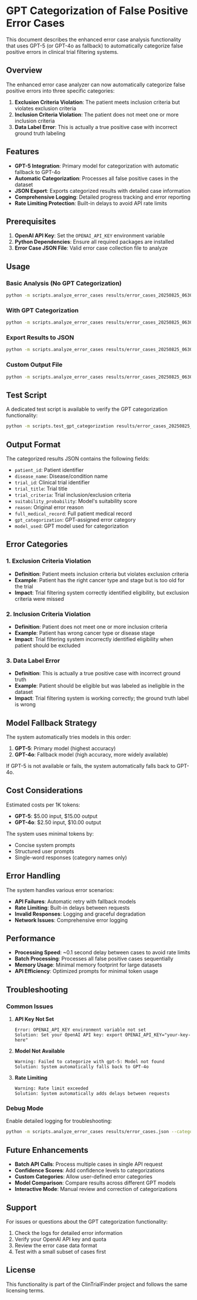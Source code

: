 # GPT Categorization of False Positive Error Cases

This document describes the enhanced error case analysis functionality that uses GPT-5 (or GPT-4o as fallback) to automatically categorize false positive errors in clinical trial filtering systems.

## Overview

The enhanced error case analyzer can now automatically categorize false positive errors into three specific categories:

1. **Exclusion Criteria Violation**: The patient meets inclusion criteria but violates exclusion criteria
2. **Inclusion Criteria Violation**: The patient does not meet one or more inclusion criteria
3. **Data Label Error**: This is actually a true positive case with incorrect ground truth labeling

## Features

- **GPT-5 Integration**: Primary model for categorization with automatic fallback to GPT-4o
- **Automatic Categorization**: Processes all false positive cases in the dataset
- **JSON Export**: Exports categorized results with detailed case information
- **Comprehensive Logging**: Detailed progress tracking and error reporting
- **Rate Limiting Protection**: Built-in delays to avoid API rate limits

## Prerequisites

1. **OpenAI API Key**: Set the `OPENAI_API_KEY` environment variable
2. **Python Dependencies**: Ensure all required packages are installed
3. **Error Case JSON File**: Valid error case collection file to analyze

## Usage

### Basic Analysis (No GPT Categorization)

```bash
python -m scripts.analyze_error_cases results/error_cases_20250825_063056.json
```

### With GPT Categorization

```bash
python -m scripts.analyze_error_cases results/error_cases_20250825_063056.json --categorize-gpt
```

### Export Results to JSON

```bash
python -m scripts.analyze_error_cases results/error_cases_20250825_063056.json --categorize-gpt
```

### Custom Output File

```bash
python -m scripts.analyze_error_cases results/error_cases_20250825_063056.json --categorize-gpt --output my_categorized_results.json
```

## Test Script

A dedicated test script is available to verify the GPT categorization functionality:

```bash
python -m scripts.test_gpt_categorization results/error_cases_20250825_063056.json
```

## Output Format

The categorized results JSON contains the following fields:

- `patient_id`: Patient identifier
- `disease_name`: Disease/condition name
- `trial_id`: Clinical trial identifier
- `trial_title`: Trial title
- `trial_criteria`: Trial inclusion/exclusion criteria
- `suitability_probability`: Model's suitability score
- `reason`: Original error reason
- `full_medical_record`: Full patient medical record
- `gpt_categorization`: GPT-assigned error category
- `model_used`: GPT model used for categorization

## Error Categories

### 1. Exclusion Criteria Violation
- **Definition**: Patient meets inclusion criteria but violates exclusion criteria
- **Example**: Patient has the right cancer type and stage but is too old for the trial
- **Impact**: Trial filtering system correctly identified eligibility, but exclusion criteria were missed

### 2. Inclusion Criteria Violation
- **Definition**: Patient does not meet one or more inclusion criteria
- **Example**: Patient has wrong cancer type or disease stage
- **Impact**: Trial filtering system incorrectly identified eligibility when patient should be excluded

### 3. Data Label Error
- **Definition**: This is actually a true positive case with incorrect ground truth
- **Example**: Patient should be eligible but was labeled as ineligible in the dataset
- **Impact**: Trial filtering system is working correctly; the ground truth label is wrong

## Model Fallback Strategy

The system automatically tries models in this order:

1. **GPT-5**: Primary model (highest accuracy)
2. **GPT-4o**: Fallback model (high accuracy, more widely available)

If GPT-5 is not available or fails, the system automatically falls back to GPT-4o.

## Cost Considerations

Estimated costs per 1K tokens:
- **GPT-5**: $5.00 input, $15.00 output
- **GPT-4o**: $2.50 input, $10.00 output

The system uses minimal tokens by:
- Concise system prompts
- Structured user prompts
- Single-word responses (category names only)

## Error Handling

The system handles various error scenarios:

- **API Failures**: Automatic retry with fallback models
- **Rate Limiting**: Built-in delays between requests
- **Invalid Responses**: Logging and graceful degradation
- **Network Issues**: Comprehensive error logging

## Performance

- **Processing Speed**: ~0.1 second delay between cases to avoid rate limits
- **Batch Processing**: Processes all false positive cases sequentially
- **Memory Usage**: Minimal memory footprint for large datasets
- **API Efficiency**: Optimized prompts for minimal token usage

## Troubleshooting

### Common Issues

1. **API Key Not Set**
   ```
   Error: OPENAI_API_KEY environment variable not set
   Solution: Set your OpenAI API key: export OPENAI_API_KEY="your-key-here"
   ```

2. **Model Not Available**
   ```
   Warning: Failed to categorize with gpt-5: Model not found
   Solution: System automatically falls back to GPT-4o
   ```

3. **Rate Limiting**
   ```
   Warning: Rate limit exceeded
   Solution: System automatically adds delays between requests
   ```

### Debug Mode

Enable detailed logging for troubleshooting:

```bash
python -m scripts.analyze_error_cases results/error_cases.json --categorize-gpt --log-level DEBUG
```

## Future Enhancements

- **Batch API Calls**: Process multiple cases in single API request
- **Confidence Scores**: Add confidence levels to categorizations
- **Custom Categories**: Allow user-defined error categories
- **Model Comparison**: Compare results across different GPT models
- **Interactive Mode**: Manual review and correction of categorizations

## Support

For issues or questions about the GPT categorization functionality:

1. Check the logs for detailed error information
2. Verify your OpenAI API key and quota
3. Review the error case data format
4. Test with a small subset of cases first

## License

This functionality is part of the ClinTrialFinder project and follows the same licensing terms.
